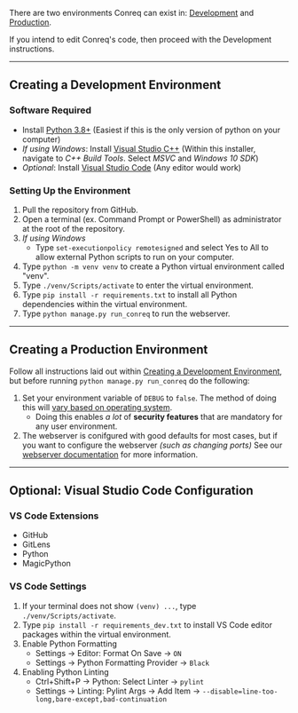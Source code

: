 There are two environments Conreq can exist in: [Development](#creating-a-development-environment) and [Production](#creating-a-production-environment).

If you intend to edit Conreq's code, then proceed with the Development instructions.

---

## Creating a Development Environment

### Software Required

-   Install [Python 3.8+](https://www.microsoft.com/en-us/p/python-38/9mssztt1n39l#activetab=pivot:overviewtab) (Easiest if this is the only version of python on your computer)
-   _If using Windows_: Install [Visual Studio C++](https://visualstudio.microsoft.com/visual-cpp-build-tools/) (Within this installer, navigate to _C++ Build Tools_. Select _MSVC_ and _Windows 10 SDK_)
-   _Optional_: Install [Visual Studio Code](https://code.visualstudio.com/) (Any editor would work)

### Setting Up the Environment

1. Pull the repository from GitHub.
2. Open a terminal (ex. Command Prompt or PowerShell) as administrator at the root of the repository.
3. _If using Windows_
    - Type `set-executionpolicy remotesigned` and select Yes to All to allow external Python scripts to run on your computer.
4. Type `python -m venv venv` to create a Python virtual environment called "venv".
5. Type `./venv/Scripts/activate` to enter the virtual environment.
6. Type `pip install -r requirements.txt` to install all Python dependencies within the virtual environment.
7. Type `python manage.py run_conreq` to run the webserver.

---

## Creating a Production Environment

Follow all instructions laid out within [Creating a Development Environment](#creating-a-development-environment), but before running `python manage.py run_conreq` do the following:

1. Set your environment variable of `DEBUG` to `false`. The method of doing this will [vary based on operating system](https://www.twilio.com/blog/2017/01/how-to-set-environment-variables.html).
    - Doing this enables _a lot_ of **security features** that are mandatory for any user environment.
2. The webserver is conifgured with good defaults for most cases, but if you want to configure the webserver _(such as changing ports)_ See our [webserver documentation](/webserver/) for more information.

---

## Optional: Visual Studio Code Configuration

### VS Code Extensions

-   GitHub
-   GitLens
-   Python
-   MagicPython

### VS Code Settings

1. If your terminal does not show `(venv) ...`, type `./venv/Scripts/activate`.
2. Type `pip install -r requirements_dev.txt` to install VS Code editor packages within the virtual environment.
3. Enable Python Formatting
    - Settings -> Editor: Format On Save -> `ON`
    - Settings -> Python Formatting Provider -> `Black`
4. Enabling Python Linting
    - Ctrl+Shift+P -> Python: Select Linter -> `pylint`
    - Settings -> Linting: Pylint Args -> Add Item -> `--disable=line-too-long,bare-except,bad-continuation`
